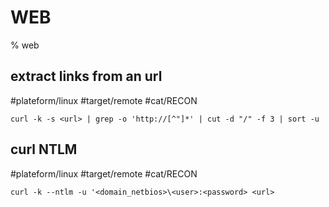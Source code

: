 # WEB

% web

## extract links from an url
#plateform/linux #target/remote #cat/RECON 
```
curl -k -s <url> | grep -o 'http://[^"]*' | cut -d "/" -f 3 | sort -u
```


## curl NTLM
#plateform/linux #target/remote #cat/RECON 
```
curl -k --ntlm -u '<domain_netbios>\<user>:<password> <url>
```